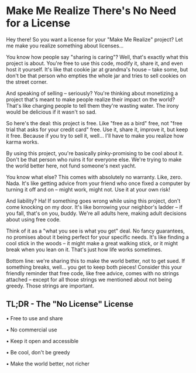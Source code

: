 # Make Me Realize There's No Need for a License

Hey there! So you want a license for your "Make Me Realize" project? Let me make you realize something about licenses...

You know how people say "sharing is caring"? Well, that's exactly what this project is about. You're free to use this code, modify it, share it, and even host it yourself. It's like that cookie jar at grandma's house – take some, but don't be that person who empties the whole jar and tries to sell cookies on the street corner.

And speaking of selling – seriously? You're thinking about monetizing a project that's meant to make people realize their impact on the world? That's like charging people to tell them they're wasting water. The irony would be delicious if it wasn't so sad.

So here's the deal: this project is free. Like "free as a bird" free, not "free trial that asks for your credit card" free. Use it, share it, improve it, but keep it free. Because if you try to sell it, well... I'll have to make you realize how karma works.

By using this project, you're basically pinky-promising to be cool about it. Don't be that person who ruins it for everyone else. We're trying to make the world better here, not fund someone's next yacht.

You know what else? This comes with absolutely no warranty. Like, zero. Nada. It's like getting advice from your friend who once fixed a computer by turning it off and on – might work, might not. Use it at your own risk!

And liability? Ha! If something goes wrong while using this project, don't come knocking on my door. It's like borrowing your neighbor's ladder – if you fall, that's on you, buddy. We're all adults here, making adult decisions about using free code.

Think of it as a "what you see is what you get" deal. No fancy guarantees, no promises about it being perfect for your specific needs. It's like finding a cool stick in the woods – it might make a great walking stick, or it might break when you lean on it. That's just how life works sometimes.

Bottom line: we're sharing this to make the world better, not to get sued. If something breaks, well... you get to keep both pieces! Consider this your friendly reminder that free code, like free advice, comes with no strings attached – except for all those strings we mentioned about not being greedy. Those strings are important.

## TL;DR - The "No License" License

• Free to use and share

• No commercial use

• Keep it open and accessible

• Be cool, don't be greedy

• Make the world better, not richer
